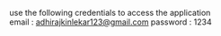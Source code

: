 use the following credentials to access the application      
email : adhirajkinlekar123@gmail.com
password : 1234
